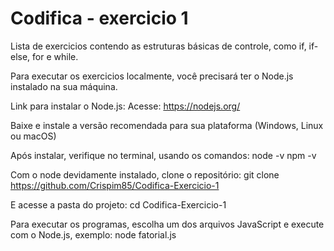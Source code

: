 # Codifica - exercicio 1
Lista de exercicios contendo as estruturas básicas de controle, como if, if-else, for e while.

Para executar os exercicios localmente, você precisará ter o Node.js instalado na sua máquina.

Link para instalar o Node.js:
Acesse: https://nodejs.org/

Baixe e instale a versão recomendada para sua plataforma (Windows, Linux ou macOS)

Após instalar, verifique no terminal, usando os comandos:
node -v
npm -v

Com o node devidamente instalado, clone o repositório:
git clone https://github.com/Crispim85/Codifica-Exercicio-1

E acesse a pasta do projeto:
cd Codifica-Exercicio-1

Para executar os programas, escolha um dos arquivos JavaScript e execute com o Node.js, exemplo:
node fatorial.js
